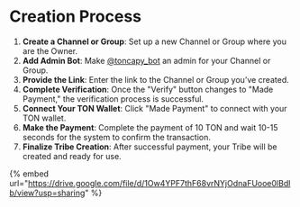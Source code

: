 # Creation Process

1. **Create a Channel or Group**: Set up a new Channel or Group where you are the Owner.
2. **Add Admin Bot**: Make [@toncapy\_bot](https://t.me/toncapy\_bot) an admin for your Channel or Group.
3. **Provide the Link**: Enter the link to the Channel or Group you’ve created.
4. **Complete Verification**: Once the "Verify" button changes to "Made Payment," the verification process is successful.
5. **Connect Your TON Wallet**: Click "Made Payment" to connect with your TON wallet.
6. **Make the Payment**: Complete the payment of 10 TON and wait 10-15 seconds for the system to confirm the transaction.
7. **Finalize Tribe Creation**: After successful payment, your Tribe will be created and ready for use.



{% embed url="https://drive.google.com/file/d/1Ow4YPF7thF68vrNYjOdnaFUooe0lBdlb/view?usp=sharing" %}

